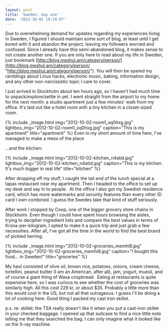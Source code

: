 ```yaml
---
layout: post
title: 'Sweden: day one'
date: '2012-10-02 19:24:07'
---
```



Due to overwhelming demand for updates regarding my experiences living in Sweden, I figured I should maintain some sort of blog, at least until I get bored with it and abandon the project, leaving my followers worried and confused. Since I already have this semi-abandoned blog, it makes sense to not create another one. If you are only here to read about my life in Sweden, just bookmark [http://blog.meshul.am/category/person/](http://blog.meshul.am/category/person/ "http://blog.meshul.am/category/person/"). You will then be spared my ramblings about Linux hacks, electronic music, baking, information design, and any other non-narcissistic topic I care to cover.

I just arrived in Stockholm about ten hours ago, so I haven't had much time to unpack/explore/settle in yet. I went straight from the airport to my home for the next month: a studio apartment just a few minutes' walk from my office. It's laid out like a hotel room with a tiny kitchen in a closet-sized room.

{% include _image.html img="2012-10-02-room1_xq0hxg.jpg" lightbox_img="2012-10-02-room1_xq0hxg.jpg" caption="This is my apartment" title="apartment"  %}
Even in my short amount of time here, I've managed to make a mess of the place

...and the kitchen:

{% include _image.html img="2012-10-02-kitchen_n4atid.jpg" lightbox_img="2012-10-02-kitchen_n4atid.jpg" caption="This is my kitchen. It's much bigger in real life" title="kitchen" %}

After dropping off my stuff, I caught the tail end of the lunch special at a tapas restaurant near my apartment. Then I headed to the office to set up my desk and say hi to people.  At the office I also got my Swedish residence card, which has more watermarks and security features than every other ID card I own combined. I guess the Swedes take that kind of stuff seriously.

After work I stopped by Coop, one of the bigger grocery store chains in Stockholm. Even though I could have spent hours browsing the aisles, trying to decipher ingredient lists and compare the best values in terms of Krona-per-kilogram, I opted to make it a quick trip and just grab a few necessities. After all, I've got all the time in the world to find the best brand of pickled herring.

{% include _image.html img="2012-10-02-groceries_memhi8.jpg" lightbox_img="2012-10-02-groceries_memhi8.jpg" caption="I bought this food... in Sweden!" title="groceries"  %}

My haul consisted of olive oil, brown rice, potatoes, onions, cream cheese, tortellini, peanut butter (I am an American, after all), jam, yogurt, muesli, and of course a giant thing of Wasa crispbread.  Eating at restaurants is quite expensive here, so I was curious to see whether the cost of groceries was similarly high. All this cost 229 kr, or about $35. Probably a little more than this would cost in the US, but not all that outrageous. I guess I'll be doing a lot of cooking here. Good thing I packed my cast iron skillet.

p.s. re: skillet: the TSA really doesn't like it when you put a cast-iron skillet in your checked baggage. I opened up that suitcase to find a nice little note telling me that they searched the bag. I can only imagine what it looked like on the X-ray machine.

